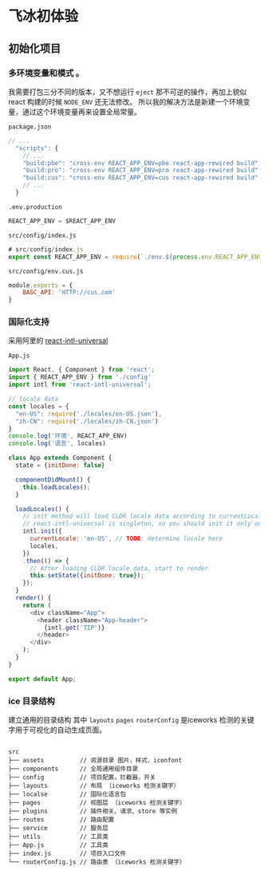 # 飞冰初体验
## 初始化项目
### 多环境变量和模式 。
我需要打包三分不同的版本，又不想运行 `eject` 那不可逆的操作，再加上貌似 react 构建的时候 `NODE_ENV` 还无法修改。
所以我的解决方法是新建一个环境变量，通过这个环境变量再来设置全局常量。

`package.json`

```js
// ...
  "scripts": {
    // ...
    "build:pbe": "cross-env REACT_APP_ENV=pbe react-app-rewired build",
    "build:pro": "cross-env REACT_APP_ENV=pro react-app-rewired build",
    "build:cus": "cross-env REACT_APP_ENV=cus react-app-rewired build",
    // ...
  }
```

`.env.production`

```js
REACT_APP_ENV = $REACT_APP_ENV
```

`src/config/index.js`

```js
# src/config/index.js
export const REACT_APP_ENV = require(`./env.${process.env.REACT_APP_ENV}`)
```

`src/config/env.cus.js`

```js
module.exports = {
    BASC_API: 'HTTP://cus.com'
}

```

### 国际化支持

采用阿里的 [react-intl-universal](https://github.com/alibaba/react-intl-universal)

`App.js`

```js
import React, { Component } from 'react';
import { REACT_APP_ENV } from './config'
import intl from 'react-intl-universal';

// locale data
const locales = {
  "en-US": require('./locales/en-US.json'),
  "zh-CN": require('./locales/zh-CN.json')
}
console.log('环境', REACT_APP_ENV)
console.log('语言', locales)

class App extends Component {
  state = {initDone: false}

  componentDidMount() {
    this.loadLocales();
  }

  loadLocales() {
    // init method will load CLDR locale data according to currentLocale
    // react-intl-universal is singleton, so you should init it only once in your app
    intl.init({
      currentLocale: 'en-US', // TODO: determine locale here
      locales,
    })
    .then(() => {
      // After loading CLDR locale data, start to render
	  this.setState({initDone: true});
    });
  }
  render() {
    return (
      <div className="App">
        <header className="App-header">
          {intl.get('TIP')}
        </header>
      </div>
    );
  }
}

export default App;

```

### ice 目录结构
建立通用的目录结构 其中 `layouts`  `pages`  `routerConfig` 是iceworks 检测的关键字用于可视化的自动生成页面。
```shll

src
├── assets          // 资源目录 图片，样式，iconfont
├── components      // 全局通用组件目录
├── config          // 项目配置，拦截器，开关
├── layouts         // 布局 （iceworks 检测关键字）
├── localse         // 国际化语言包
├── pages           // 视图层 （iceworks 检测关键字）
├── plugins         // 插件相关、请求、store 等实例
├── routes          // 路由配置
├── service         // 服务层
├── utils           // 工具类
├── App.js          // 工具类
├── index.js        // 项目入口文件
└── routerConfig.js // 路由表 （iceworks 检测关键字）
```

